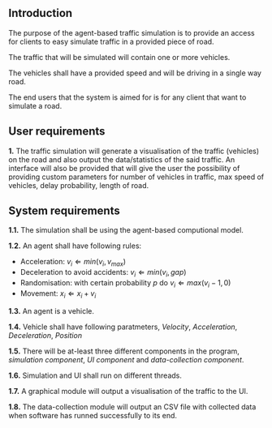 ## Introduction

The purpose of the agent-based traffic simulation is to provide an access for clients to easy simulate traffic in a provided piece of road.

The traffic that will be simulated will contain one or more vehicles.

The vehicles shall have a provided speed and will be driving in a single way road. 

The end users that the system is aimed for is for any client that want to simulate a road. 


## User requirements

**1.** The traffic simulation will generate a visualisation of the traffic (vehicles) on the road and also output the data/statistics of the said traffic. An interface will also be provided that will give the user the possibility of providing custom parameters for number of vehicles in traffic, max speed of vehicles, delay probability, length of road.



## System requirements

**1.1.** The simulation shall be using the agent-based computional model.

**1.2.** An agent shall have following rules:

- Acceleration: $v_{i} \Leftarrow min(v_{i},v_{max})$
- Deceleration to avoid accidents: $v_{i} \Leftarrow min(v_i,gap)$
- Randomisation: with certain probability $p$ do $v_{i}\Leftarrow max(v_{i}-1,0)$ 
- Movement: $x_{i}\Leftarrow x_{i}+v_{i}$ 
			
**1.3.** An agent is a vehicle.

**1.4.** Vehicle shall have following paratmeters, *Velocity*, *Acceleration*, *Deceleration*,  *Position*

**1.5.** There will be at-least three different components in the program, *simulation component*, *UI component* and *data-collection component*.

**1.6.** Simulation and UI shall run on different threads. 

**1.7.** A graphical module will output a visualisation of the traffic to the UI. 

**1.8.** The data-collection module will output an CSV file with collected data when software has runned successfully to its end. 


